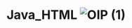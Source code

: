 # Java_HTML ![OIP (1)](https://user-images.githubusercontent.com/76456970/115480543-167f6400-a221-11eb-81e0-583ea0faeed2.jpg)

